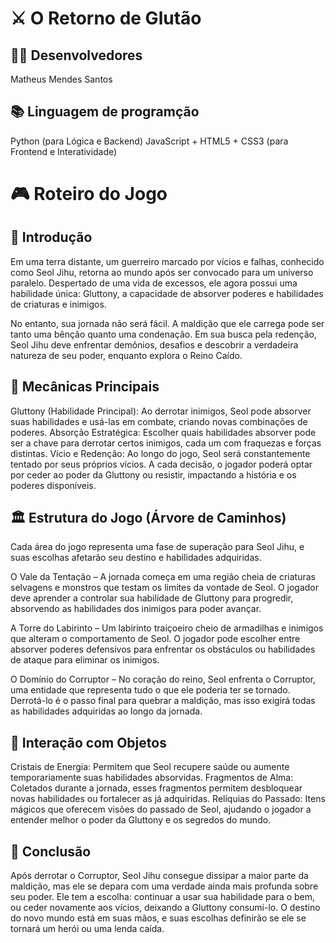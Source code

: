 
# ⚔️ O Retorno de Glutão

## 👨‍💻 Desenvolvedores

Matheus Mendes Santos

## 📚 Linguagem de programção
 Python (para Lógica e Backend)
 JavaScript + HTML5 + CSS3 (para Frontend e Interatividade)

# 🎮 Roteiro do Jogo

## 🏰 Introdução
Em uma terra distante, um guerreiro marcado por vícios e falhas, conhecido como Seol Jihu, retorna ao mundo após ser convocado para um universo paralelo. Despertado de uma vida de excessos, ele agora possui uma habilidade única: Gluttony, a capacidade de absorver poderes e habilidades de criaturas e inimigos.

No entanto, sua jornada não será fácil. A maldição que ele carrega pode ser tanto uma bênção quanto uma condenação. Em sua busca pela redenção, Seol Jihu deve enfrentar demônios, desafios e descobrir a verdadeira natureza de seu poder, enquanto explora o Reino Caído.

## 🔧 Mecânicas Principais

Gluttony (Habilidade Principal): Ao derrotar inimigos, Seol pode absorver suas habilidades e usá-las em combate, criando novas combinações de poderes.
Absorção Estratégica: Escolher quais habilidades absorver pode ser a chave para derrotar certos inimigos, cada um com fraquezas e forças distintas.
Vício e Redenção: Ao longo do jogo, Seol será constantemente tentado por seus próprios vícios. A cada decisão, o jogador poderá optar por ceder ao poder da Gluttony ou resistir, impactando a história e os poderes disponíveis.

## 🏛️ Estrutura do Jogo (Árvore de Caminhos)
Cada área do jogo representa uma fase de superação para Seol Jihu, e suas escolhas afetarão seu destino e habilidades adquiridas.

O Vale da Tentação – A jornada começa em uma região cheia de criaturas selvagens e monstros que testam os limites da vontade de Seol. O jogador deve aprender a controlar sua habilidade de Gluttony para progredir, absorvendo as habilidades dos inimigos para poder avançar.

A Torre do Labirinto – Um labirinto traiçoeiro cheio de armadilhas e inimigos que alteram o comportamento de Seol. O jogador pode escolher entre absorver poderes defensivos para enfrentar os obstáculos ou habilidades de ataque para eliminar os inimigos.

O Domínio do Corruptor – No coração do reino, Seol enfrenta o Corruptor, uma entidade que representa tudo o que ele poderia ter se tornado. Derrotá-lo é o passo final para quebrar a maldição, mas isso exigirá todas as habilidades adquiridas ao longo da jornada.

## 🔧 Interação com Objetos

Cristais de Energia: Permitem que Seol recupere saúde ou aumente temporariamente suas habilidades absorvidas.
Fragmentos de Alma: Coletados durante a jornada, esses fragmentos permitem desbloquear novas habilidades ou fortalecer as já adquiridas.
Relíquias do Passado: Itens mágicos que oferecem visões do passado de Seol, ajudando o jogador a entender melhor o poder da Gluttony e os segredos do mundo.
## 🌟 Conclusão
Após derrotar o Corruptor, Seol Jihu consegue dissipar a maior parte da maldição, mas ele se depara com uma verdade ainda mais profunda sobre seu poder. Ele tem a escolha: continuar a usar sua habilidade para o bem, ou ceder novamente aos vícios, deixando a Gluttony consumi-lo. O destino do novo mundo está em suas mãos, e suas escolhas definirão se ele se tornará um herói ou uma lenda caída.
